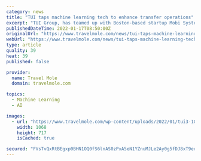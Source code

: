 ```yaml
---
category: news
title: "TUI taps machine learning tech to enhance transfer operations"
excerpt: "TUI Group, has teamed up with Boston-based startup Mobi Systems to implement machine learning for its global shared-transfer operations platform. … Continue reading \"TUI taps machine learning tech to"
publishedDateTime: 2022-01-17T08:50:00Z
originalUrl: "https://www.travelmole.com/news/tui-taps-machine-learning-tech-to-enhance-transfer-operations/"
webUrl: "https://www.travelmole.com/news/tui-taps-machine-learning-tech-to-enhance-transfer-operations/"
type: article
quality: 39
heat: 39
published: false

provider:
  name: Travel Mole
  domain: travelmole.com

topics:
  - Machine Learning
  - AI

images:
  - url: "https://www.travelmole.com/wp-content/uploads/2022/01/tui3-1068x717.png"
    width: 1068
    height: 717
    isCached: true

secured: "FVsTvQxRtBEgxp0BHN1OQ0fS6lnAS0zPxA5eN1YZnuMJLe2Ay0g5fDJ8xT9eq3Qli4W7FP9CwGPJmdCS0+QIw3vY/aZBf7HRTpakCyoXFD4vaiv7WXzBZ8vooQsgtXr3NDXIXhT6DH+F6HEj/gYqKiFfA17gV/B6oevp/zzHMEN0VCFCfJzVphT7sS5Daq/h5GUPRjFaS2t4OiAgSQEmhA6KEw2AScadOpe6R5AuHA6/yZ0e7qXNAg4ALtZaxFsQJCwHP+fPuBC5lNlHWvpVcXkD4riAPMgbIQa4V/1SPo85QKoTp+n2MTvXvBJ0d/oH9TFMVWRfnxPQD+T6s9XwTQCbiACIkulqsIabLfMXu5E=;Apm1dBKkXVwQzYQUo6m4Cw=="
---
```



